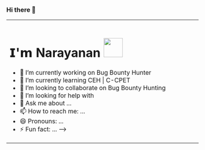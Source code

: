 ### Hi there 👋


<table>
  <tbody>
    <tr valign="top">
      <td width="50%">
  <h1> 𝗜'𝗺 Narayanan <img src="" width="50"></h1>

- 🔭 I’m currently working on Bug Bounty Hunter
- 🌱 I’m currently learning CEH | C-CPET
- 👯 I’m looking to collaborate on Bug Bounty Hunting
- 🤔 I’m looking for help with 
- 💬 Ask me about ...
- 📫 How to reach me: ...
- 😄 Pronouns: ...
- ⚡ Fun fact: ...
-->
